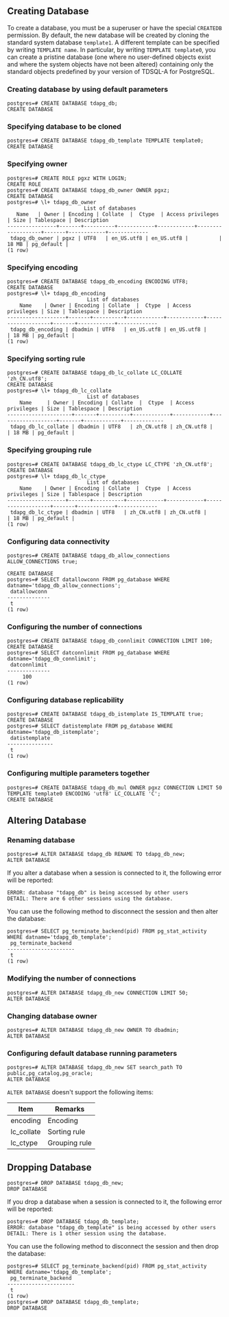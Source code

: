 ## Creating Database
To create a database, you must be a superuser or have the special `CREATEDB` permission. By default, the new database will be created by cloning the standard system database `template1`. A different template can be specified by writing `TEMPLATE name`. In particular, by writing `TEMPLATE template0`, you can create a pristine database (one where no user-defined objects exist and where the system objects have not been altered) containing only the standard objects predefined by your version of TDSQL-A for PostgreSQL.

### Creating database by using default parameters
```
postgres=# CREATE DATABASE tdapg_db;
CREATE DATABASE
```

### Specifying database to be cloned
```
postgres=# CREATE DATABASE tdapg_db_template TEMPLATE template0;
CREATE DATABASE
```

### Specifying owner
```
postgres=# CREATE ROLE pgxz WITH LOGIN;
CREATE ROLE
postgres=# CREATE DATABASE tdapg_db_owner OWNER pgxz;
CREATE DATABASE
postgres=# \l+ tdapg_db_owner
                         List of databases
   Name   | Owner | Encoding | Collate  |  Ctype  | Access privileges | Size | Tablespace | Description 
----------------+-------+----------+------------+------------+-------------------+-------+------------+-------------
 tdapg_db_owner | pgxz | UTF8   | en_US.utf8 | en_US.utf8 |          | 18 MB | pg_default | 
(1 row)
```

### Specifying encoding
```
postgres=# CREATE DATABASE tdapg_db_encoding ENCODING UTF8;  
CREATE DATABASE
postgres=# \l+ tdapg_db_encoding
                          List of databases
    Name    | Owner | Encoding | Collate  |  Ctype  | Access privileges | Size | Tablespace | Description 
-------------------+-------+----------+------------+------------+-------------------+-------+------------+-------------
 tdapg_db_encoding | dbadmin | UTF8   | en_US.utf8 | en_US.utf8 |          | 18 MB | pg_default | 
(1 row)
```

### Specifying sorting rule
```
postgres=# CREATE DATABASE tdapg_db_lc_collate LC_COLLATE 'zh_CN.utf8';
CREATE DATABASE
postgres=# \l+ tdapg_db_lc_collate
                          List of databases
    Name     | Owner | Encoding | Collate  |  Ctype  | Access privileges | Size | Tablespace | Description 
---------------------+-------+----------+------------+------------+-------------------+-------+------------+-------------
 tdapg_db_lc_collate | dbadmin | UTF8   | zh_CN.utf8 | zh_CN.utf8 |          | 18 MB | pg_default |
```

### Specifying grouping rule
```
postgres=# CREATE DATABASE tdapg_db_lc_ctype LC_CTYPE 'zh_CN.utf8';
CREATE DATABASE
postgres=# \l+ tdapg_db_lc_ctype
                          List of databases
    Name    | Owner | Encoding | Collate  |  Ctype  | Access privileges | Size | Tablespace | Description 
-------------------+-------+----------+------------+------------+-------------------+-------+------------+-------------
 tdapg_db_lc_ctype | dbadmin | UTF8   | zh_CN.utf8 | zh_CN.utf8 |          | 18 MB | pg_default | 
(1 row)
```

### Configuring data connectivity
```
postgres=# CREATE DATABASE tdapg_db_allow_connections ALLOW_CONNECTIONS true;

CREATE DATABASE
postgres=# SELECT datallowconn FROM pg_database WHERE datname='tdapg_db_allow_connections'; 
 datallowconn 
--------------
 t
(1 row)
```

### Configuring the number of connections
```
postgres=# CREATE DATABASE tdapg_db_connlimit CONNECTION LIMIT 100;
CREATE DATABASE
postgres=# SELECT datconnlimit FROM pg_database WHERE datname='tdapg_db_connlimit';            
 datconnlimit 
--------------
     100
(1 row)
```

### Configuring database replicability
```
postgres=# CREATE DATABASE tdapg_db_istemplate IS_TEMPLATE true;
CREATE DATABASE
postgres=# SELECT datistemplate FROM pg_database WHERE datname='tdapg_db_istemplate';      
 datistemplate 
---------------
 t
(1 row)
```

### Configuring multiple parameters together
```
postgres=# CREATE DATABASE tdapg_db_mul OWNER pgxz CONNECTION LIMIT 50 TEMPLATE template0 ENCODING 'utf8' LC_COLLATE 'C';
CREATE DATABASE
```

## Altering Database
### Renaming database
```
postgres=# ALTER DATABASE tdapg_db RENAME TO tdapg_db_new;
ALTER DATABASE
```

If you alter a database when a session is connected to it, the following error will be reported:
```
ERROR: database "tdapg_db" is being accessed by other users
DETAIL: There are 6 other sessions using the database.
```

You can use the following method to disconnect the session and then alter the database:
```
postgres=# SELECT pg_terminate_backend(pid) FROM pg_stat_activity WHERE datname='tdapg_db_template';  
 pg_terminate_backend 
----------------------
 t
(1 row)
```

### Modifying the number of connections
```
postgres=# ALTER DATABASE tdapg_db_new CONNECTION LIMIT 50;
ALTER DATABASE
```

### Changing database owner
```
postgres=# ALTER DATABASE tdapg_db_new OWNER TO dbadmin;
ALTER DATABASE
```

### Configuring default database running parameters
```
postgres=# ALTER DATABASE tdapg_db_new SET search_path TO public,pg_catalog,pg_oracle;   
ALTER DATABASE
```

`ALTER DATABASE` doesn't support the following items:

| **Item**   | **Remarks** |
| ---------- | -------- |
| encoding   | Encoding |
| lc_collate | Sorting rule |
| lc_ctype   | Grouping rule |

## Dropping Database
```
postgres=# DROP DATABASE tdapg_db_new;
DROP DATABASE
```

If you drop a database when a session is connected to it, the following error will be reported:
```
postgres=# DROP DATABASE tdapg_db_template;
ERROR: database "tdapg_db_template" is being accessed by other users
DETAIL: There is 1 other session using the database.
```
You can use the following method to disconnect the session and then drop the database:
```
postgres=# SELECT pg_terminate_backend(pid) FROM pg_stat_activity WHERE datname='tdapg_db_template';  
 pg_terminate_backend 
----------------------
 t
(1 row)
postgres=# DROP DATABASE tdapg_db_template;
DROP DATABASE
```

